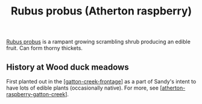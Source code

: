 ﻿---
backlinks:
- title: Plants
  url: /sense/landscape-garden/plants/plants.html
- title: Atherton raspberry (Gatton Creek)
  url: /sense/landscape-garden/individual-plants/atherton-raspberry-gatton-creek.html
tags:
- plants
- wood-duck-meadows
- native
- edible
- fruit
- scrambling shrub
title: Rubus probus (Atherton raspberry)
type: plant
---
[Rubus probus](https://en.wikipedia.org/wiki/Rubus_probus) is a rampant growing scrambling shrub producing an edible fruit. Can form thorny thickets.

## History at Wood duck meadows

First planted out in the [[gatton-creek-frontage]] as a part of Sandy's intent to have lots of edible plants (occasionally native). For more, see [[atherton-raspberry-gatton-creek]].

[//begin]: # "Autogenerated link references for markdown compatibility"
[gatton-creek-frontage]: ../gatton-creek-frontage "Gatton creek frontage"
[atherton-raspberry-gatton-creek]: ../individual-plants/atherton-raspberry-gatton-creek "Atherton raspberry (Gatton Creek)"
[//end]: # "Autogenerated link references"